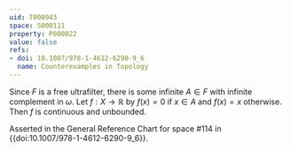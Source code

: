 ```yaml
---
uid: T000943
space: S000111
property: P000022
value: false
refs:
- doi: 10.1007/978-1-4612-6290-9_6
  name: Counterexamples in Topology
---
```


Since $F$ is a free ultrafilter, there is some infinite $A \in F$ with infinite complement in $\omega$. Let $f: X \rightarrow \mathbb{R}$ by $f(x)=0$ if $x \in A$ and $f(x)=x$ otherwise. Then $f$ is continuous and unbounded.

Asserted in the General Reference Chart for space #114 in
{{doi:10.1007/978-1-4612-6290-9_6}}.
